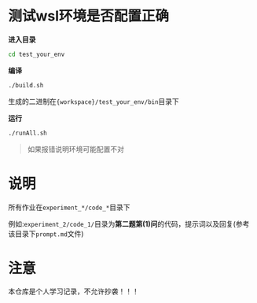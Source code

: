 # 测试wsl环境是否配置正确

**进入目录** 
```bash
cd test_your_env
```

**编译**
```bash
./build.sh
```
生成的二进制在`{workspace}/test_your_env/bin`目录下


**运行**
```bash
./runAll.sh
```



> 如果报错说明环境可能配置不对


# 说明

所有作业在`experiment_*/code_*`目录下

例如:`experiment_2/code_1/`目录为**第二题第(1)问**的代码，提示词以及回复(参考该目录下`prompt.md`文件)

# 注意
本仓库是个人学习记录，不允许抄袭！！！